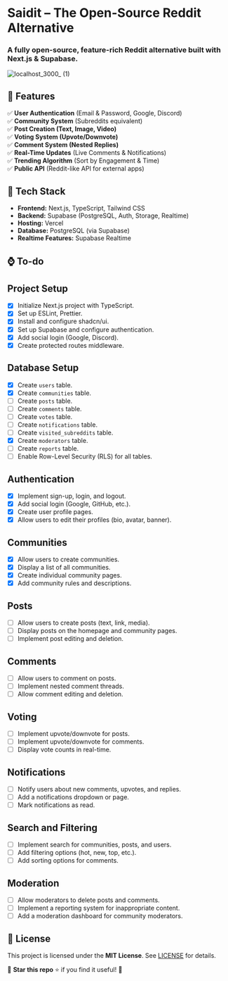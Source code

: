 # Saidit – The Open-Source Reddit Alternative

### **A fully open-source, feature-rich Reddit alternative built with Next.js & Supabase.**

![localhost_3000_ (1)](https://github.com/user-attachments/assets/54240b94-6a90-4331-a68c-6d9c6297d52a)

## **📌 Features**

✅ **User Authentication** (Email & Password, Google, Discord)  
✅ **Community System** (Subreddits equivalent)  
✅ **Post Creation (Text, Image, Video)**  
✅ **Voting System (Upvote/Downvote)**  
✅ **Comment System (Nested Replies)**  
✅ **Real-Time Updates** (Live Comments & Notifications)  
✅ **Trending Algorithm** (Sort by Engagement & Time)  
✅ **Public API** (Reddit-like API for external apps)

## **🚀 Tech Stack**

-   **Frontend:** Next.js, TypeScript, Tailwind CSS
-   **Backend:** Supabase (PostgreSQL, Auth, Storage, Realtime)
-   **Hosting:** Vercel
-   **Database:** PostgreSQL (via Supabase)
-   **Realtime Features:** Supabase Realtime

## **⌚ To-do**

## Project Setup

-   [x] Initialize Next.js project with TypeScript.
-   [x] Set up ESLint, Prettier.
-   [x] Install and configure shadcn/ui.
-   [x] Set up Supabase and configure authentication.
-   [x] Add social login (Google, Discord).
-   [x] Create protected routes middleware.

## Database Setup

-   [x] Create `users` table.
-   [x] Create `communities` table.
-   [ ] Create `posts` table.
-   [ ] Create `comments` table.
-   [ ] Create `votes` table.
-   [ ] Create `notifications` table.
-   [ ] Create `visited_subreddits` table.
-   [x] Create `moderators` table.
-   [ ] Create `reports` table.
-   [ ] Enable Row-Level Security (RLS) for all tables.

## Authentication

-   [x] Implement sign-up, login, and logout.
-   [x] Add social login (Google, GitHub, etc.).
-   [x] Create user profile pages.
-   [x] Allow users to edit their profiles (bio, avatar, banner).

## Communities

-   [x] Allow users to create communities.
-   [x] Display a list of all communities.
-   [x] Create individual community pages.
-   [x] Add community rules and descriptions.

## Posts

-   [ ] Allow users to create posts (text, link, media).
-   [ ] Display posts on the homepage and community pages.
-   [ ] Implement post editing and deletion.

## Comments

-   [ ] Allow users to comment on posts.
-   [ ] Implement nested comment threads.
-   [ ] Allow comment editing and deletion.

## Voting

-   [ ] Implement upvote/downvote for posts.
-   [ ] Implement upvote/downvote for comments.
-   [ ] Display vote counts in real-time.

## Notifications

-   [ ] Notify users about new comments, upvotes, and replies.
-   [ ] Add a notifications dropdown or page.
-   [ ] Mark notifications as read.

## Search and Filtering

-   [ ] Implement search for communities, posts, and users.
-   [ ] Add filtering options (hot, new, top, etc.).
-   [ ] Add sorting options for comments.

## Moderation

-   [ ] Allow moderators to delete posts and comments.
-   [ ] Implement a reporting system for inappropriate content.
-   [ ] Add a moderation dashboard for community moderators.

## **🔐 License**

This project is licensed under the **MIT License**. See [LICENSE](LICENSE) for details.

📌 **Star this repo** ⭐ if you find it useful! 🚀
